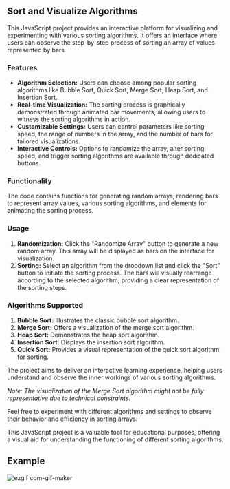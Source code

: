 ## Sort and Visualize Algorithms

This JavaScript project provides an interactive platform for visualizing and experimenting with various sorting algorithms. It offers an interface where users can observe the step-by-step process of sorting an array of values represented by bars.

### Features

- **Algorithm Selection:** Users can choose among popular sorting algorithms like Bubble Sort, Quick Sort, Merge Sort, Heap Sort, and Insertion Sort.
- **Real-time Visualization:** The sorting process is graphically demonstrated through animated bar movements, allowing users to witness the sorting algorithms in action.
- **Customizable Settings:** Users can control parameters like sorting speed, the range of numbers in the array, and the number of bars for tailored visualizations.
- **Interactive Controls:** Options to randomize the array, alter sorting speed, and trigger sorting algorithms are available through dedicated buttons.

### Functionality

The code contains functions for generating random arrays, rendering bars to represent array values, various sorting algorithms, and elements for animating the sorting process.

### Usage

1. **Randomization:** Click the "Randomize Array" button to generate a new random array. This array will be displayed as bars on the interface for visualization.
2. **Sorting:** Select an algorithm from the dropdown list and click the "Sort" button to initiate the sorting process. The bars will visually rearrange according to the selected algorithm, providing a clear representation of the sorting steps.

### Algorithms Supported

1. **Bubble Sort:** Illustrates the classic bubble sort algorithm.
2. **Merge Sort:** Offers a visualization of the merge sort algorithm.
3. **Heap Sort:** Demonstrates the heap sort algorithm.
4. **Insertion Sort:** Displays the insertion sort algorithm.
5. **Quick Sort:** Provides a visual representation of the quick sort algorithm for sorting.

The project aims to deliver an interactive learning experience, helping users understand and observe the inner workings of various sorting algorithms.

*Note: The visualization of the Merge Sort algorithm might not be fully representative due to technical constraints.*

Feel free to experiment with different algorithms and settings to observe their behavior and efficiency in sorting arrays.

This JavaScript project is a valuable tool for educational purposes, offering a visual aid for understanding the functioning of different sorting algorithms.


## Example
![ezgif com-gif-maker](https://user-images.githubusercontent.com/78766367/207366483-f945459a-5785-44c3-ae14-a93224032606.gif)
